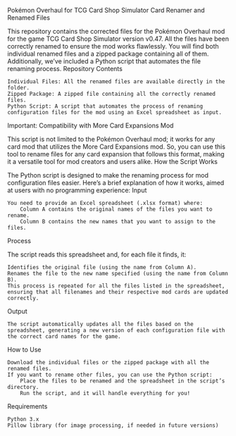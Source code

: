 Pokémon Overhaul for TCG Card Shop Simulator Card Renamer and Renamed Files

This repository contains the corrected files for the Pokémon Overhaul mod for the game TCG Card Shop Simulator version v0.47. All the files have been correctly renamed to ensure the mod works flawlessly. You will find both individual renamed files and a zipped package containing all of them. Additionally, we’ve included a Python script that automates the file renaming process.
Repository Contents

    Individual Files: All the renamed files are available directly in the folder.
    Zipped Package: A zipped file containing all the correctly renamed files.
    Python Script: A script that automates the process of renaming configuration files for the mod using an Excel spreadsheet as input.

Important: Compatibility with More Card Expansions Mod

This script is not limited to the Pokémon Overhaul mod; it works for any card mod that utilizes the More Card Expansions mod. So, you can use this tool to rename files for any card expansion that follows this format, making it a versatile tool for mod creators and users alike.
How the Script Works

The Python script is designed to make the renaming process for mod configuration files easier. Here’s a brief explanation of how it works, aimed at users with no programming experience:
Input

    You need to provide an Excel spreadsheet (.xlsx format) where:
        Column A contains the original names of the files you want to rename.
        Column B contains the new names that you want to assign to the files.

Process

The script reads this spreadsheet and, for each file it finds, it:

    Identifies the original file (using the name from Column A).
    Renames the file to the new name specified (using the name from Column B).
    This process is repeated for all the files listed in the spreadsheet, ensuring that all filenames and their respective mod cards are updated correctly.

Output

    The script automatically updates all the files based on the spreadsheet, generating a new version of each configuration file with the correct card names for the game.

How to Use

    Download the individual files or the zipped package with all the renamed files.
    If you want to rename other files, you can use the Python script:
        Place the files to be renamed and the spreadsheet in the script’s directory.
        Run the script, and it will handle everything for you!

Requirements

    Python 3.x
    Pillow library (for image processing, if needed in future versions)
